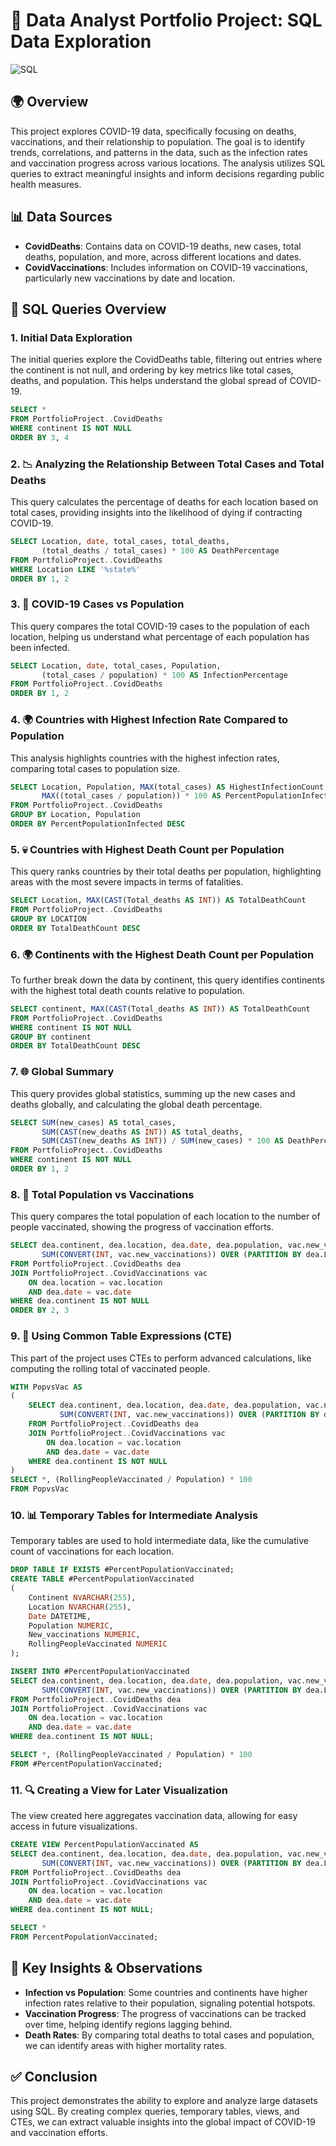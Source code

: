 
# 📝 Data Analyst Portfolio Project: SQL Data Exploration
<img src="path/to/sql-icon.svg" alt="SQL" />

## 🌍 Overview
This project explores COVID-19 data, specifically focusing on deaths, vaccinations, and their relationship to population. The goal is to identify trends, correlations, and patterns in the data, such as the infection rates and vaccination progress across various locations. The analysis utilizes SQL queries to extract meaningful insights and inform decisions regarding public health measures.

## 📊 Data Sources
- **CovidDeaths**: Contains data on COVID-19 deaths, new cases, total deaths, population, and more, across different locations and dates.
- **CovidVaccinations**: Includes information on COVID-19 vaccinations, particularly new vaccinations by date and location.

## 🔎 SQL Queries Overview
### 1. **Initial Data Exploration**
The initial queries explore the CovidDeaths table, filtering out entries where the continent is not null, and ordering by key metrics like total cases, deaths, and population. This helps understand the global spread of COVID-19.
```sql
SELECT * 
FROM PortfolioProject..CovidDeaths
WHERE continent IS NOT NULL
ORDER BY 3, 4
```

### 2. **📉 Analyzing the Relationship Between Total Cases and Total Deaths**
This query calculates the percentage of deaths for each location based on total cases, providing insights into the likelihood of dying if contracting COVID-19.
```sql
SELECT Location, date, total_cases, total_deaths, 
       (total_deaths / total_cases) * 100 AS DeathPercentage 
FROM PortfolioProject..CovidDeaths
WHERE Location LIKE '%state%'
ORDER BY 1, 2
```

### 3. **🦠 COVID-19 Cases vs Population**
This query compares the total COVID-19 cases to the population of each location, helping us understand what percentage of each population has been infected.
```sql
SELECT Location, date, total_cases, Population, 
       (total_cases / population) * 100 AS InfectionPercentage
FROM PortfolioProject..CovidDeaths
ORDER BY 1, 2
```

### 4. **🌍 Countries with Highest Infection Rate Compared to Population**
This analysis highlights countries with the highest infection rates, comparing total cases to population size.
```sql
SELECT Location, Population, MAX(total_cases) AS HighestInfectionCount, 
       MAX((total_cases / population)) * 100 AS PercentPopulationInfected  
FROM PortfolioProject..CovidDeaths
GROUP BY Location, Population 
ORDER BY PercentPopulationInfected DESC
```

### 5. **💀 Countries with Highest Death Count per Population**
This query ranks countries by their total deaths per population, highlighting areas with the most severe impacts in terms of fatalities.
```sql
SELECT Location, MAX(CAST(Total_deaths AS INT)) AS TotalDeathCount 
FROM PortfolioProject..CovidDeaths
GROUP BY LOCATION 
ORDER BY TotalDeathCount DESC
```

### 6. **🌍 Continents with the Highest Death Count per Population**
To further break down the data by continent, this query identifies continents with the highest total death counts relative to population.
```sql
SELECT continent, MAX(CAST(Total_deaths AS INT)) AS TotalDeathCount 
FROM PortfolioProject..CovidDeaths
WHERE continent IS NOT NULL 
GROUP BY continent 
ORDER BY TotalDeathCount DESC
```

### 7. **🌐 Global Summary**
This query provides global statistics, summing up the new cases and deaths globally, and calculating the global death percentage.
```sql
SELECT SUM(new_cases) AS total_cases, 
       SUM(CAST(new_deaths AS INT)) AS total_deaths, 
       SUM(CAST(new_deaths AS INT)) / SUM(new_cases) * 100 AS DeathPercentage
FROM PortfolioProject..CovidDeaths
WHERE continent IS NOT NULL
ORDER BY 1, 2
```

### 8. **💉 Total Population vs Vaccinations**
This query compares the total population of each location to the number of people vaccinated, showing the progress of vaccination efforts.
```sql
SELECT dea.continent, dea.location, dea.date, dea.population, vac.new_vaccinations, 
       SUM(CONVERT(INT, vac.new_vaccinations)) OVER (PARTITION BY dea.Location ORDER BY dea.location, dea.Date) AS RollingPeopleVaccinated
FROM PortfolioProject..CovidDeaths dea
JOIN PortfolioProject..CovidVaccinations vac
    ON dea.location = vac.location 
    AND dea.date = vac.date
WHERE dea.continent IS NOT NULL 
ORDER BY 2, 3
```

### 9. **📝 Using Common Table Expressions (CTE)**
This part of the project uses CTEs to perform advanced calculations, like computing the rolling total of vaccinated people.
```sql
WITH PopvsVac AS 
(
    SELECT dea.continent, dea.location, dea.date, dea.population, vac.new_vaccinations, 
           SUM(CONVERT(INT, vac.new_vaccinations)) OVER (PARTITION BY dea.Location ORDER BY dea.location, dea.Date) AS RollingPeopleVaccinated 
    FROM PortfolioProject..CovidDeaths dea
    JOIN PortfolioProject..CovidVaccinations vac
        ON dea.location = vac.location 
        AND dea.date = vac.date 
    WHERE dea.continent IS NOT NULL
) 
SELECT *, (RollingPeopleVaccinated / Population) * 100
FROM PopvsVac
```

### 10. **📊 Temporary Tables for Intermediate Analysis**
Temporary tables are used to hold intermediate data, like the cumulative count of vaccinations for each location.
```sql
DROP TABLE IF EXISTS #PercentPopulationVaccinated;
CREATE TABLE #PercentPopulationVaccinated 
(
    Continent NVARCHAR(255), 
    Location NVARCHAR(255), 
    Date DATETIME, 
    Population NUMERIC, 
    New_vaccinations NUMERIC, 
    RollingPeopleVaccinated NUMERIC
);

INSERT INTO #PercentPopulationVaccinated
SELECT dea.continent, dea.location, dea.date, dea.population, vac.new_vaccinations, 
       SUM(CONVERT(INT, vac.new_vaccinations)) OVER (PARTITION BY dea.Location ORDER BY dea.location, dea.Date) AS RollingPeopleVaccinated
FROM PortfolioProject..CovidDeaths dea
JOIN PortfolioProject..CovidVaccinations vac
    ON dea.location = vac.location 
    AND dea.date = vac.date 
WHERE dea.continent IS NOT NULL;

SELECT *, (RollingPeopleVaccinated / Population) * 100
FROM #PercentPopulationVaccinated;
```

### 11. **🔍 Creating a View for Later Visualization**
The view created here aggregates vaccination data, allowing for easy access in future visualizations.
```sql
CREATE VIEW PercentPopulationVaccinated AS 
SELECT dea.continent, dea.location, dea.date, dea.population, vac.new_vaccinations, 
       SUM(CONVERT(INT, vac.new_vaccinations)) OVER (PARTITION BY dea.Location ORDER BY dea.location, dea.Date) AS RollingPeopleVaccinated
FROM PortfolioProject..CovidDeaths dea
JOIN PortfolioProject..CovidVaccinations vac
    ON dea.location = vac.location 
    AND dea.date = vac.date 
WHERE dea.continent IS NOT NULL;

SELECT * 
FROM PercentPopulationVaccinated;
```

## 📌 Key Insights & Observations
- **Infection vs Population**: Some countries and continents have higher infection rates relative to their population, signaling potential hotspots.
- **Vaccination Progress**: The progress of vaccinations can be tracked over time, helping identify regions lagging behind.
- **Death Rates**: By comparing total deaths to total cases and population, we can identify areas with higher mortality rates.

## ✅ Conclusion
This project demonstrates the ability to explore and analyze large datasets using SQL. By creating complex queries, temporary tables, views, and CTEs, we can extract valuable insights into the global impact of COVID-19 and vaccination efforts.
